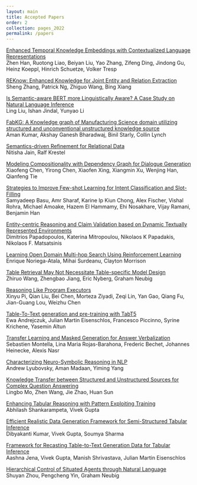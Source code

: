 ```yaml
---
layout: main
title: Accepted Papers
order: 2
collection: pages_2022
permalink: /papers
---
```

<!-- Congratulations to all of the authors, and thanks to all of our reviewers for their hard work!
A draft proceedings is available [here](assets/book.pdf). -->

<!-- ### Accepted Papers -->

[Enhanced Temporal Knowledge Embeddings with Contextualized Language Representations](/assets/paper/1.pdf)<br>
Zhen Han, Ruotong Liao, Beiyan Liu, Yao Zhang, Zifeng Ding, Jindong Gu, Heinz Koeppl, Hinrich Schuetze, Volker Tresp
<br>

[REKnow: Enhanced Knowledge for Joint Entity and Relation Extraction](/assets/paper/2.pdf)<br>
Sheng Zhang, Patrick Ng, Zhiguo Wang, Bing Xiang
<br>

[Is Semantic-aware BERT more Linguistically Aware? A Case Study on Natural Language Inference](/assets/paper/3.pdf)<br>
Ling Liu, Ishan Jindal, Yunyao Li
<br> 

[FabKG: A Knowledge graph of Manufacturing Science domain utilizing structured and unconventional unstructured knowledge source](/assets/paper/5.pdf)<br>
Aman Kumar, Akshay Ganesh Bharadwaj, Binil Starly, Collin Lynch
<br>

[Semantics-driven Refinement for Relational Data](/assets/paper/6.pdf)<br>
Nitisha Jain, Ralf Krestel
<br>

[Modeling Compositionality with Dependency Graph for Dialogue Generation](/assets/paper/8.pdf)<br>
Xiaofeng Chen, Yirong Chen, Xiaofen Xing, Xiangmin Xu, Wenjing Han, Qianfeng Tie
<br>

[Strategies to Improve Few-shot Learning for Intent Classification and Slot-Filling](/assets/paper/12.pdf)<br>
Samyadeep Basu, Amr Sharaf, Karine Ip Kiun Chong, Alex Fischer, Vishal Rohra, Michael Amoake, Hazem El Hammamy, Ehi Nosakhare, Vijay Ramani, Benjamin Han
<br>

[Entity-centric Reasoning and Claim Validation based on Dynamic Textually Represented Environments](/assets/paper/13.pdf)<br>
Dimitrios Papadopoulos, Katerina Mitropoulou, Nikolaos K Papadakis, Nikolaos F. Matsatsinis
<br>

[Learning Open Domain Multi-hop Search Using Reinforcement Learning](/assets/paper/14.pdf)<br>
Enrique Noriega-Atala, Mihai Surdeanu, Clayton Morrison
<br>

[Table Retrieval May Not Necessitate Table-specific Model Design](/assets/paper/15.pdf)<br>
Zhiruo Wang, Zhengbao Jiang, Eric Nyberg, Graham Neubig
<br>

[Reasoning Like Program Executors](/assets/paper/16.pdf)<br>
Xinyu Pi, Qian Liu, Bei Chen, Morteza Ziyadi, Zeqi Lin, Yan Gao, Qiang Fu, Jian-Guang Lou, Weizhu Chen<br>

[Table-To-Text generation and pre-training with TabT5](/assets/paper/17.pdf)<br>
Ewa Andrejczuk, Julian Martin Eisenschlos, Francesco Piccinno, Syrine Krichene, Yasemin Altun<br>

[Transfer Learning and Masked Generation for Answer Verbalization](/assets/paper/18.pdf)<br>
Sebastien Montella, Lina Maria Rojas-Barahona, Frederic Bechet, Johannes Heinecke, Alexis Nasr<br>

[Characterizing Neuro-Symbolic Reasoning in NLP](/assets/paper/22.pdf)<br>
Andrew Lyubovsky, Aman Madaan, Yiming Yang<br>

[Knowledge Transfer between Structured and Unstructured Sources for Complex Question Answering](/assets/paper/23.pdf)<br>
Lingbo Mo, Zhen Wang, Jie Zhao, Huan Sun<br>

[Enhancing Tabular Reasoning with Pattern Exploiting Training](/assets/paper/24.pdf)<br>
Abhilash Shankarampeta, Vivek Gupta<br>

[Efficient Realistic Data Generation Framework for Semi-Structured Tabular Inference](/assets/paper/25.pdf)<br>
Dibyakanti Kumar, Vivek Gupta, Soumya Sharma<br>

[Framework for Recasting Table-to-Text Generation Data for Tabular Inference](/assets/paper/26.pdf)<br>
Aashna Jena, Vivek Gupta, Manish Shrivastava, Julian Martin Eisenschlos<br>

[Hierarchical Control of Situated Agents through Natural Language](/assets/paper/27.pdf)<br>
Shuyan Zhou, Pengcheng Yin, Graham Neubig<br>